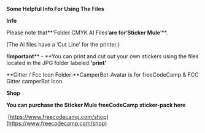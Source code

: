 **Some Helpful Info For Using The Files**

**Info**

Please note that**‘Folder CMYK AI Files’**are for**‘****Sticker Mule****’**. 

(The Ai files have a ‘Cut Line’ for the printer.)

**!Important**** - **You can print and cut out your own stickers using the files located in the JPG folder labeled **‘print’**

**Gitter / Fcc Icon Folder:**CamperBot-Avatar is for freeCodeCamp & FCC Gitter camperBot Icon.  

**Shop**

**You can purchase the Sticker Mule freeCodeCamp sticker-pack here** 

 [https://www.freecodecamp.com/shop](https://www.freecodecamp.com/shop)
